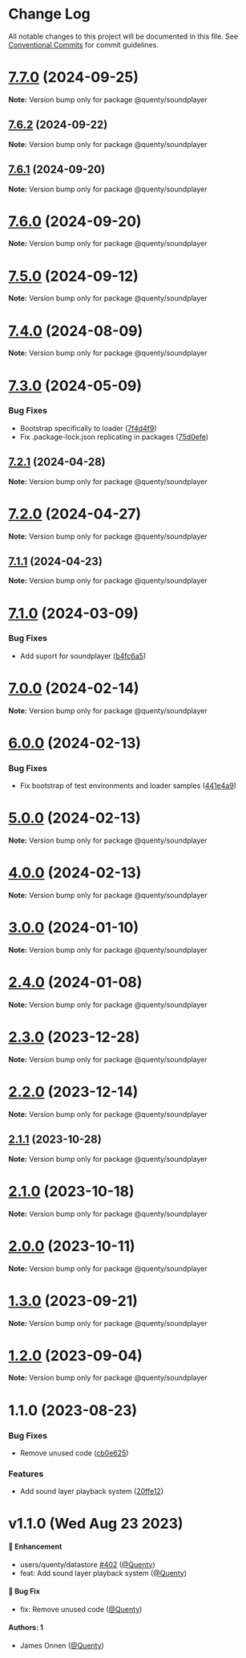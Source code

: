 # Change Log

All notable changes to this project will be documented in this file.
See [Conventional Commits](https://conventionalcommits.org) for commit guidelines.

# [7.7.0](https://github.com/Quenty/NevermoreEngine/compare/@quenty/soundplayer@7.6.2...@quenty/soundplayer@7.7.0) (2024-09-25)

**Note:** Version bump only for package @quenty/soundplayer





## [7.6.2](https://github.com/Quenty/NevermoreEngine/compare/@quenty/soundplayer@7.6.1...@quenty/soundplayer@7.6.2) (2024-09-22)

**Note:** Version bump only for package @quenty/soundplayer





## [7.6.1](https://github.com/Quenty/NevermoreEngine/compare/@quenty/soundplayer@7.6.0...@quenty/soundplayer@7.6.1) (2024-09-20)

**Note:** Version bump only for package @quenty/soundplayer





# [7.6.0](https://github.com/Quenty/NevermoreEngine/compare/@quenty/soundplayer@7.5.0...@quenty/soundplayer@7.6.0) (2024-09-20)

**Note:** Version bump only for package @quenty/soundplayer





# [7.5.0](https://github.com/Quenty/NevermoreEngine/compare/@quenty/soundplayer@7.4.0...@quenty/soundplayer@7.5.0) (2024-09-12)

**Note:** Version bump only for package @quenty/soundplayer





# [7.4.0](https://github.com/Quenty/NevermoreEngine/compare/@quenty/soundplayer@7.3.0...@quenty/soundplayer@7.4.0) (2024-08-09)

**Note:** Version bump only for package @quenty/soundplayer





# [7.3.0](https://github.com/Quenty/NevermoreEngine/compare/@quenty/soundplayer@7.2.1...@quenty/soundplayer@7.3.0) (2024-05-09)


### Bug Fixes

* Bootstrap specifically to loader ([7f4d4f9](https://github.com/Quenty/NevermoreEngine/commit/7f4d4f9cd4a6602af8daaf04983bb349dafc7e95))
* Fix .package-lock.json replicating in packages ([75d0efe](https://github.com/Quenty/NevermoreEngine/commit/75d0efeef239f221d93352af71a5b3e930ec23c5))





## [7.2.1](https://github.com/Quenty/NevermoreEngine/compare/@quenty/soundplayer@7.2.0...@quenty/soundplayer@7.2.1) (2024-04-28)

**Note:** Version bump only for package @quenty/soundplayer





# [7.2.0](https://github.com/Quenty/NevermoreEngine/compare/@quenty/soundplayer@7.1.1...@quenty/soundplayer@7.2.0) (2024-04-27)

**Note:** Version bump only for package @quenty/soundplayer





## [7.1.1](https://github.com/Quenty/NevermoreEngine/compare/@quenty/soundplayer@7.1.0...@quenty/soundplayer@7.1.1) (2024-04-23)

**Note:** Version bump only for package @quenty/soundplayer





# [7.1.0](https://github.com/Quenty/NevermoreEngine/compare/@quenty/soundplayer@7.0.0...@quenty/soundplayer@7.1.0) (2024-03-09)


### Bug Fixes

* Add suport for soundplayer ([b4fc6a5](https://github.com/Quenty/NevermoreEngine/commit/b4fc6a5d7cfc49eee49f82157a434197fdf1ba51))





# [7.0.0](https://github.com/Quenty/NevermoreEngine/compare/@quenty/soundplayer@6.0.0...@quenty/soundplayer@7.0.0) (2024-02-14)

**Note:** Version bump only for package @quenty/soundplayer





# [6.0.0](https://github.com/Quenty/NevermoreEngine/compare/@quenty/soundplayer@5.0.0...@quenty/soundplayer@6.0.0) (2024-02-13)


### Bug Fixes

* Fix bootstrap of test environments and loader samples ([441e4a9](https://github.com/Quenty/NevermoreEngine/commit/441e4a90d19fcc203da2fdedc08e532c20d52f99))





# [5.0.0](https://github.com/Quenty/NevermoreEngine/compare/@quenty/soundplayer@4.0.0...@quenty/soundplayer@5.0.0) (2024-02-13)

**Note:** Version bump only for package @quenty/soundplayer





# [4.0.0](https://github.com/Quenty/NevermoreEngine/compare/@quenty/soundplayer@3.0.0...@quenty/soundplayer@4.0.0) (2024-02-13)

**Note:** Version bump only for package @quenty/soundplayer





# [3.0.0](https://github.com/Quenty/NevermoreEngine/compare/@quenty/soundplayer@2.4.0...@quenty/soundplayer@3.0.0) (2024-01-10)

**Note:** Version bump only for package @quenty/soundplayer





# [2.4.0](https://github.com/Quenty/NevermoreEngine/compare/@quenty/soundplayer@2.3.0...@quenty/soundplayer@2.4.0) (2024-01-08)

**Note:** Version bump only for package @quenty/soundplayer





# [2.3.0](https://github.com/Quenty/NevermoreEngine/compare/@quenty/soundplayer@2.2.0...@quenty/soundplayer@2.3.0) (2023-12-28)

**Note:** Version bump only for package @quenty/soundplayer





# [2.2.0](https://github.com/Quenty/NevermoreEngine/compare/@quenty/soundplayer@2.1.1...@quenty/soundplayer@2.2.0) (2023-12-14)

**Note:** Version bump only for package @quenty/soundplayer





## [2.1.1](https://github.com/Quenty/NevermoreEngine/compare/@quenty/soundplayer@2.1.0...@quenty/soundplayer@2.1.1) (2023-10-28)

**Note:** Version bump only for package @quenty/soundplayer





# [2.1.0](https://github.com/Quenty/NevermoreEngine/compare/@quenty/soundplayer@2.0.0...@quenty/soundplayer@2.1.0) (2023-10-18)

**Note:** Version bump only for package @quenty/soundplayer





# [2.0.0](https://github.com/Quenty/NevermoreEngine/compare/@quenty/soundplayer@1.3.0...@quenty/soundplayer@2.0.0) (2023-10-11)

**Note:** Version bump only for package @quenty/soundplayer





# [1.3.0](https://github.com/Quenty/NevermoreEngine/compare/@quenty/soundplayer@1.2.0...@quenty/soundplayer@1.3.0) (2023-09-21)

**Note:** Version bump only for package @quenty/soundplayer





# [1.2.0](https://github.com/Quenty/NevermoreEngine/compare/@quenty/soundplayer@1.1.0...@quenty/soundplayer@1.2.0) (2023-09-04)

**Note:** Version bump only for package @quenty/soundplayer





# 1.1.0 (2023-08-23)


### Bug Fixes

* Remove unused code ([cb0e625](https://github.com/Quenty/NevermoreEngine/commit/cb0e62593e010fb6df9779f885e9abf9754f871c))


### Features

* Add sound layer playback system ([20ffe12](https://github.com/Quenty/NevermoreEngine/commit/20ffe12c1029f618ed689961ab5990c7da6855f7))





# v1.1.0 (Wed Aug 23 2023)

#### 🚀 Enhancement

- users/quenty/datastore [#402](https://github.com/Quenty/NevermoreEngine/pull/402) ([@Quenty](https://github.com/Quenty))
- feat: Add sound layer playback system ([@Quenty](https://github.com/Quenty))

#### 🐛 Bug Fix

- fix: Remove unused code ([@Quenty](https://github.com/Quenty))

#### Authors: 1

- James Onnen ([@Quenty](https://github.com/Quenty))
